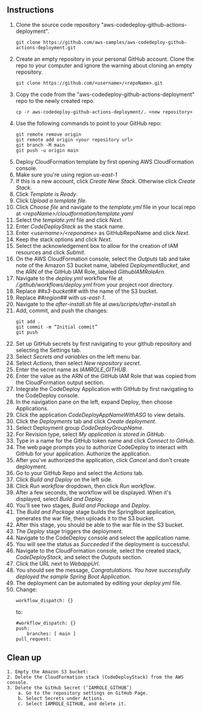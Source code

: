 ## Instructions

<ol>
<li>Clone the source code repository "aws-codedeploy-github-actions-deployment".</li>

    git clone https://github.com/aws-samples/aws-codedeploy-github-actions-deployment.git

<li>Create an empty repository in your personal GitHub account. Clone the repo to your computer and ignore the warning about cloning an empty repository.</li>

    git clone https://github.com/<username>/<repoName>.git
    
<li>Copy the code from the "aws-codedeploy-github-actions-deployment" repo to the newly created repo.</li>

    cp -r aws-codedeploy-github-actions-deployment/. <new repository>

<li>Use the following commands to point to your GitHub repo:</li>

    git remote remove origin
	git remote add origin <your repository url>
	git branch -M main
	git push -u origin main

 <li>Deploy CloudFormation template by first opening AWS CloudFormation console.</li>
 
 <li>Make sure you're using region <i>us-east-1</i></li>

 <li>If this is a new account, click <i>Create New Stack</i>. Otherwise click <i>Create Stack</i>.</li>

 <li>Click <i>Template is Ready</i>.</li>

 <li>Click <i>Upload a template file</i>.</li>

 <li>Click <i>Choose file</i> and navigate to the <i>template.yml</i> file in your local repo at <i>&lt;repoName&gt;/cloudformation/template.yaml</i></li>

 <li>Select the <i>template.yml</i> file and click <i>Next</i>.</li>

 <li>Enter <i>CodeDeployStack</i> as the stack name.</li>

 <li>Enter <i>&lt;username&gt;/&lt;reponame&gt;</i> as GitHubRepoName and click <i>Next</i>.</li>

 <li>Keep the stack options and click <i>Next</i>.</li>

 <li>Select the acknowledgement box to allow for the creation of IAM resources and click <i>Submit</i>.</li>

 <li>On the AWS CloudFormation console, select the <i>Outputs</i> tab and take note of the Amazon S3 bucket name, labeled <i>DeploymentBucket</i>, and the ARN of the GitHub IAM Role, labeled <i>GithubIAMRoleArn</i>.</li>

 <li>Navigate to the <i>deploy.yml</i> workflow file at <i>/.github/workflows/deploy.yml</i> from your project root directory.</li>

 <li>Replace <i>##s3-bucket##</i> with the name of the S3 bucket.</li>

 <li>Replace <i>##region##</i> with <i>us-east-1</i>.</li>

 <li>Navigate to the <i>after-install.sh</i> file at <i>aws/scripts/after-install.sh</i></li>

 <li>Add, commit, and push the changes:</li>

    git add .
	git commit -m “Initial commit”
	git push

 <li>Set up GitHub secrets by first navigating to your github repository and selecting the Settings tab.</li>

 <li>Select <i>Secrets and variables</i> on the left menu bar.</li>

 <li>Select <i>Actions</i>, then select <i>New repository secret</i>.</li>

 <li>Enter the secret name as <i>IAMROLE_GITHUB</i>.</li>

 <li>Enter the value as the ARN of the GitHub IAM Role that was copied from the CloudFormation output section.</li>

 <li>Integrate the CodeDeploy Application with GitHub by first navigating to the CodeDeploy console.</li>

 <li>In the navigation pane on the left, expand Deploy, then choose Applications.</li>

 <li>Click the application <i>CodeDeployAppNameWithASG</i> to view details.</li>

 <li>Click the <i>Deployments</i> tab and click <i>Create deployment</i>.</li>

 <li>Select Deployment group <i>CodeDeployGroupName</i>.</li>

 <li>For Revision type, select <i>My application is stored in GitHub</i>.</li>

 <li>Type in a name for the GitHub token name and click <i>Connect to GitHub</i>.</li>

 <li>The web page prompts you to authorize CodeDeploy to interact with GitHub for your application. Authorize the application.</li>

 <li>After you've authorized the application, click <i>Cancel</i> and don't create deployment.</li>

 <li>Go to your GitHub Repo and select the <i>Actions</i> tab.</li>

 <li>Click <i>Build and Deploy</i> on the left side.</li>

 <li>Click <i>Run workflow</i> dropdown, then click <i>Run workflow</i>.</li>

 <li>After a few seconds, the workflow will be displayed. When it's displayed, select <i>Build and Deploy</i>.</li>

 <li>You'll see two stages, <i>Build and Package</i> and <i>Deploy</i>.</li>

 <li>The <i>Build and Package</i> stage builds the SpringBoot application, generates the war file, then uploads it to the S3 bucket.</li>

 <li>After this stage, you should be able to the war file in the S3 bucket.</li>

 <li>The <i>Deploy</i> stage triggers the deployment.</li>

 <li>Navigate to the CodeDeploy console and select the application name.</li>

 <li>You will see the status as <i>Succeeded</i> if the deployment is successful.</li>

 <li>Navigate to the CloudFormation console, select the created stack, <i>CodeDeployStack</i>, and select the <i>Outputs</i> section.</li>

 <li>Click the URL next to <i>WebappUrl</i>.</li>

 <li>You should see the message, <i>Congratulations. You have successfully deployed the sample Spring Boot Application.</i></li>

 <li>The deployment can be automated by editing your <i>deploy.yml</i> file.</li>

<li>Change:</li>
    
    workflow_dispatch: {}
to:
	
    #workflow_dispatch: {}
  	push:
	    branches: [ main ]
	pull_request:
</ol>


## Clean up

    1. Empty the Amazon S3 bucket:
    2. Delete the CloudFormation stack (CodeDeployStack) from the AWS console.
    3. Delete the GitHub Secret (‘IAMROLE_GITHUB’)
        a. Go to the repository settings on GitHub Page.
        b. Select Secrets under Actions.
        c. Select IAMROLE_GITHUB, and delete it.

